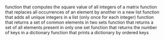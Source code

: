 function that computes the square value of all integers of a matrix
function that replaces all occurrences of an element by another in a new list
function that adds all unique integers in a list (only once for each integer)
function that returns a set of common elements in two sets
function that returns a set of all elements present in only one set
function that returns the number of keys in a dictionary
function that prints a dictionary by ordered keys
